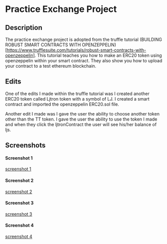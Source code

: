 # Practice Exchange Project

## Description

The practice exchange project is adopted from the truffle tutorial (BUILDING ROBUST SMART CONTRACTS WITH OPENZEPPELIN)[https://www.trufflesuite.com/tutorials/robust-smart-contracts-with-openzeppelin]. This tutorial teaches you how to make an ERC20 token using openzeppelin within your smart contract. They also show you how to upload your contract to a test ethereum blockchain.

## Edits

One of the edits I made within the truffle tutorial was I created another ERC20 token called Ljtron token with a symbol of LJ. I created a smart contract and imported the openzeppelin ERC20.sol file.

Another edit I made was I gave the user the ability to choose another token other than the TT token. I gave the user the ability to use the token I made and when they click the ljtronContract the user will see his/her balance of ljs.

## Screenshots

#### Screenshot 1
[screenshot 1](/screenshots/screenshot-2020-10-12-19-14-38.png)

#### Screenshot 2
[screenshot 2](/screenshots/screenshot-2020-10-12-19-14-56.png)

#### Screenshot 3
[screenshot 3](/screenshots/screenshot-2020-10-12-19-16-31.png)

#### Screenshot 4
[screenshot 4](/screenshots/screenshot-2020-10-12-19-17-29.png)